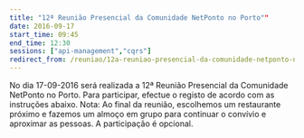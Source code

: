 ```yaml
---
title: "12ª Reunião Presencial da Comunidade NetPonto no Porto""
date: 2016-09-17
start_time: 09:45
end_time: 12:30
sessions: ["api-management","cqrs"]
redirect_from: /reuniao/12a-reuniao-presencial-da-comunidade-netponto-no-porto/
---
```

No dia 17-09-2016 será realizada a 12ª  Reunião Presencial da Comunidade NetPonto no Porto. Para participar, efectue o registo de acordo com as instruções abaixo.
Nota: Ao final da reunião, escolhemos um restaurante próximo e fazemos um almoço em grupo para continuar o convívio e aproximar as pessoas. A participação é opcional.